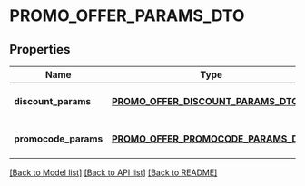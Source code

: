 # PROMO_OFFER_PARAMS_DTO

## Properties
Name | Type | Description | Notes
------------ | ------------- | ------------- | -------------
**discount_params** | [**PROMO_OFFER_DISCOUNT_PARAMS_DTO**](PromoOfferDiscountParamsDTO.md) |  | [optional] [default to null]
**promocode_params** | [**PROMO_OFFER_PROMOCODE_PARAMS_DTO**](PromoOfferPromocodeParamsDTO.md) |  | [optional] [default to null]

[[Back to Model list]](../README.md#documentation-for-models) [[Back to API list]](../README.md#documentation-for-api-endpoints) [[Back to README]](../README.md)


